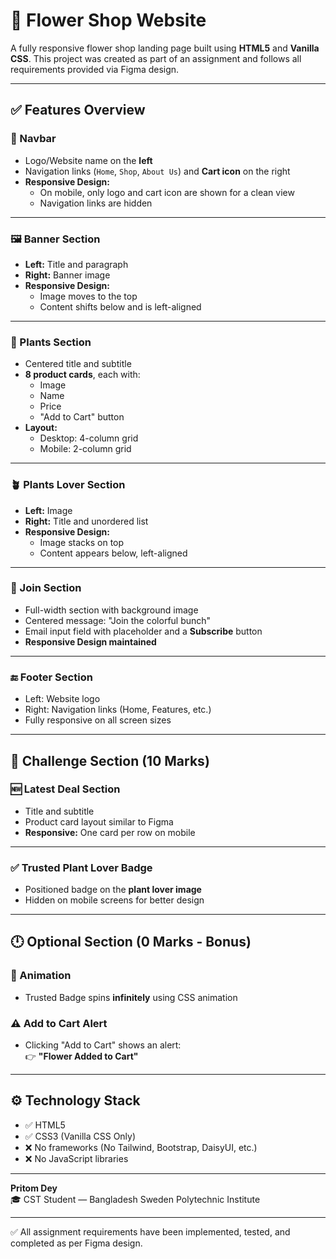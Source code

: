# 🌸 Flower Shop Website

A fully responsive flower shop landing page built using **HTML5** and **Vanilla CSS**. This project was created as part of an assignment and follows all requirements provided via Figma design.

---

## ✅ Features Overview

### 🧭 Navbar
- Logo/Website name on the **left**
- Navigation links (`Home`, `Shop`, `About Us`) and **Cart icon** on the right
- **Responsive Design:**
  - On mobile, only logo and cart icon are shown for a clean view
  - Navigation links are hidden

---

### 🖼️ Banner Section
- **Left:** Title and paragraph
- **Right:** Banner image
- **Responsive Design:**
  - Image moves to the top
  - Content shifts below and is left-aligned

---

### 🌱 Plants Section
- Centered title and subtitle
- **8 product cards**, each with:
  - Image
  - Name
  - Price
  - "Add to Cart" button
- **Layout:**
  - Desktop: 4-column grid
  - Mobile: 2-column grid

---

### 🪴 Plants Lover Section
- **Left:** Image
- **Right:** Title and unordered list
- **Responsive Design:**
  - Image stacks on top
  - Content appears below, left-aligned

---

### 📧 Join Section
- Full-width section with background image
- Centered message: "Join the colorful bunch"
- Email input field with placeholder and a **Subscribe** button
- **Responsive Design maintained**

---

### 🔚 Footer Section
- Left: Website logo
- Right: Navigation links (Home, Features, etc.)
- Fully responsive on all screen sizes

---

## 🧪 Challenge Section (10 Marks)

### 🆕 Latest Deal Section
- Title and subtitle
- Product card layout similar to Figma
- **Responsive:** One card per row on mobile

---

### ✅ Trusted Plant Lover Badge
- Positioned badge on the **plant lover image**
- Hidden on mobile screens for better design

---

## 🕛 Optional Section (0 Marks - Bonus)

### 🔄 Animation
- Trusted Badge spins **infinitely** using CSS animation

### ⚠️ Add to Cart Alert
- Clicking "Add to Cart" shows an alert:  
  👉 **"Flower Added to Cart"**

---

## ⚙️ Technology Stack

- ✅ HTML5
- ✅ CSS3 (Vanilla CSS Only)
- ❌ No frameworks (No Tailwind, Bootstrap, DaisyUI, etc.)
- ❌ No JavaScript libraries

---



**Pritom Dey**  
🎓 CST Student — Bangladesh Sweden Polytechnic Institute

---

✅ All assignment requirements have been implemented, tested, and completed as per Figma design.


